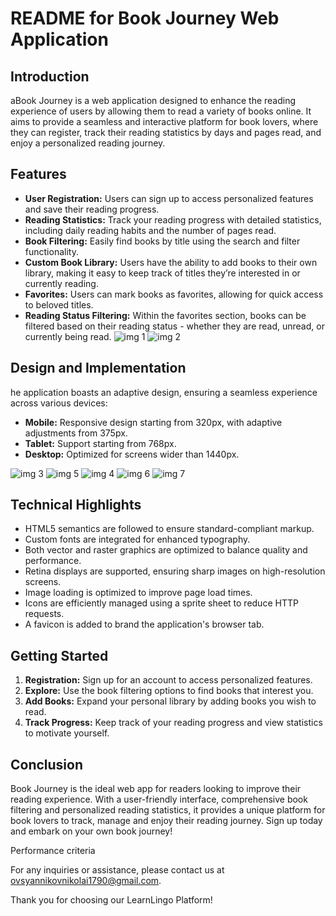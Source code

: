 # README for Book Journey Web Application

## Introduction

aBook Journey is a web application designed to enhance the reading experience of users by allowing them to read a variety of books online. It aims to provide a seamless and interactive platform for book lovers, where they can register, track their reading statistics by days and pages read, and enjoy a personalized reading journey.

## Features
- **User Registration:** Users can sign up to access personalized features and save their reading progress.
- **Reading Statistics:** Track your reading progress with detailed statistics, including daily reading habits and the number of pages read.
- **Book Filtering:**  Easily find books by title using the search and filter functionality.
- **Custom Book Library:** Users have the ability to add books to their own library, making it easy to keep track of titles they’re interested in or currently reading.
- **Favorites:** Users can mark books as favorites, allowing for quick access to beloved titles.
- **Reading Status Filtering:**  Within the favorites section, books can be filtered based on their reading status - whether they are read, unread, or currently being read.
![ img 1](./src//img/readme/register.jpg)
![ img 2](./src//img/readme/desctop-home-page.jpg)

## Design and Implementation
he application boasts an adaptive design, ensuring a seamless experience across various devices:

- **Mobile:** Responsive design starting from 320px, with adaptive adjustments from 375px.
- **Tablet:** Support starting from 768px.
- **Desktop:** Optimized for screens wider than 1440px.

![ img 3](./src//img/readme/mobile-burger-menu.jpg)
![ img 5](./src//img/readme/mobile-home-page.jpg)
![ img 4](./src//img/readme/tablet-library-page.jpg)
![ img 6](./src//img/readme/desctop-library-page.jpg)
![ img 7](./src//img/readme/desctop-reading-page.jpg)

## Technical Highlights
- HTML5 semantics are followed to ensure standard-compliant markup.
- Custom fonts are integrated for enhanced typography.
- Both vector and raster graphics are optimized to balance quality and performance.
- Retina displays are supported, ensuring sharp images on high-resolution screens.
- Image loading is optimized to improve page load times.
- Icons are efficiently managed using a sprite sheet to reduce HTTP requests.
- A favicon is added to brand the application's browser tab.

## Getting Started
1. **Registration:** Sign up for an account to access personalized features.
2. **Explore:** Use the book filtering options to find books that interest you.
3. **Add Books:** Expand your personal library by adding books you wish to read.
4. **Track Progress:** Keep track of your reading progress and view statistics to motivate yourself.



## Conclusion
Book Journey is the ideal web app for readers looking to improve their reading experience. With a user-friendly interface, comprehensive book filtering and personalized reading statistics, it provides a unique platform for book lovers to track, manage and enjoy their reading journey. Sign up today and embark on your own book journey!


Performance criteria

For any inquiries or assistance, please contact us at [ovsyannikovnikolai1790@gmail.com](ovsyannikovnikolai1790@gmail.com).

Thank you for choosing our LearnLingo Platform!